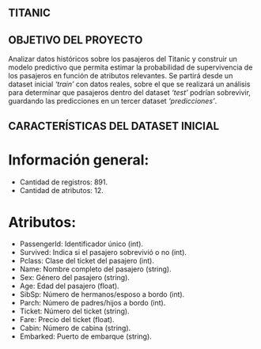 ## TITANIC

## OBJETIVO DEL PROYECTO
Analizar datos históricos sobre los pasajeros del Titanic y construir un modelo predictivo que permita estimar la probabilidad de supervivencia de los pasajeros 
en función de atributos relevantes. Se partirá desde un dataset inicial _‘train’_ con datos reales, sobre el que se realizará un análisis para determinar que pasajeros 
dentro del dataset _‘test’_ podrían sobrevivir, guardando las predicciones en un tercer dataset _‘predicciones’_.

## CARACTERÍSTICAS DEL DATASET INICIAL
# Información general:
- Cantidad de registros: 891.
- Cantidad de atributos: 12.

# Atributos:
- PassengerId: Identificador único (int).
- Survived: Indica si el pasajero sobrevivió o no (int).
- Pclass: Clase del ticket del pasajero (int).
- Name: Nombre completo del pasajero (string).
- Sex: Género del pasajero (string).
- Age: Edad del pasajero (float). 
- SibSp: Número de hermanos/esposo a bordo (int).
- Parch: Número de padres/hijos a bordo (int).
- Ticket: Número del ticket (string).
- Fare: Precio del ticket (float).
- Cabin: Número de cabina (string). 
- Embarked: Puerto de embarque (string).
